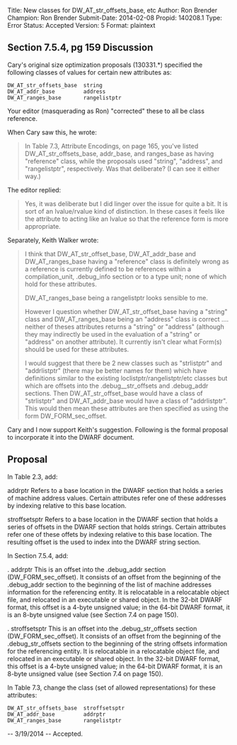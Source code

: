 Title:       New classes for DW_AT_str_offsets_base, etc
Author:      Ron Brender
Champion:    Ron Brender
Submit-Date: 2014-02-08
Propid:      140208.1
Type:        Error
Status:      Accepted
Version:     5
Format:      plaintext

Section 7.5.4, pg 159
Discussion
----------

Cary's original size optimization proposals (130331.*) specified 
the following classes of values for certain new attributes as:

    DW_AT_str_offsets_base  string
    DW_AT_addr_base         address
    DW_AT_ranges_base       rangelistptr

Your editor (masquerading as Ron) "corrected" these to all be class
reference.

When Cary saw this, he wrote:

> In Table 7.3, Attribute Encodings, on page 165, you've listed
> DW_AT_str_offsets_base, addr_base, and ranges_base as having
> "reference" class, while the proposals used "string", "address", and
> "rangelistptr", respectively. Was that deliberate? (I can see it
> either way.)

The editor replied:

>Yes, it was deliberate but I did linger over the issue for quite a bit. It
>is sort of an lvalue/rvalue kind of distinction. In these cases it feels
>like the attribute to acting like an lvalue so that the reference form
>is more appropriate.

Separately, Keith Walker wrote:

>I think that DW_AT_str_offset_base, DW_AT_addr_base and DW_AT_ranges_base 
>having a "reference" class is definitely wrong as a reference is currently 
>defined to be references within a compilation_unit, .debug_info section 
>or to a type unit;   none of which hold for these attributes.
>
>DW_AT_ranges_base being a rangelistptr looks sensible to me.
>
>However I question whether DW_AT_str_offset_base having a "string" class 
>and DW_AT_ranges_base being an "address" class is correct .... neither of 
>theses attributes returns a "string" or "address" (although they may 
>indirectly be used in the evaluation of a "string" or "address" on another 
>attribute).   It currently isn't clear what Form(s) should be used for 
>these attributes.
>
>I would suggest that there be 2 new classes such as "strlistptr" and 
>"addrlistptr" (there may be better names for them) which have definitions 
>similar to the existing loclistptr/rangelistptr/etc classes but which are 
>offsets into the .debug__str_offsets and .debug_addr sections.    Then 
>DW_AT_str_offset_base would have a class of "strlistptr" and DW_AT_addr_base 
>would have a class of "addrlistptr".    This would then mean these attributes 
>are then specified as using the form DW_FORM_sec_offset.

Cary and I now support Keith's suggestion. Following is the formal proposal to
incorporate it into the DWARF document.

Proposal
--------

In Table 2.3, add:

addrptr         Refers to a base location in the DWARF section that holds
                a series of machine address values. Certain attributes refer
                one of these addresses by indexing relative to this base
                location.
                
stroffsetsptr   Refers to a base location in the DWARF section that holds
                a series of offsets in the DWARF section that holds strings.
                Certain attributes refer one of these offets by indexing 
                relative to this base location. The resulting offset is the 
                used to index into the DWARF string section.

In Section 7.5.4, add:

  . addrptr
    This is an offset into the .debug_addr section (DW_FORM_sec_offset). It
    consists of an offset from the beginning of the .debug_addr section to the
    beginning of the list of machine addresses information for the
    referencing entity. It is relocatable in a relocatable object file, and relocated
    in an executable or shared object. In the 32-bit DWARF format, this offset is
    a 4-byte unsigned value; in the 64-bit DWARF format, it is an 8-byte
    unsigned value (see Section 7.4 on page 150).

  . stroffsetsptr
    This is an offset into the .debug_str_offsets section (DW_FORM_sec_offset). It
    consists of an offset from the beginning of the .debug_str_offsets section to the
    beginning of the string offsets information for the
    referencing entity. It is relocatable in a relocatable object file, and relocated
    in an executable or shared object. In the 32-bit DWARF format, this offset is
    a 4-byte unsigned value; in the 64-bit DWARF format, it is an 8-byte
    unsigned value (see Section 7.4 on page 150).
    
In Table 7.3, change the class (set of allowed representations) for these attributes:

    DW_AT_str_offsets_base  stroffsetsptr
    DW_AT_addr_base         addrptr
    DW_AT_ranges_base       rangelistptr
                

--
3/19/2014 -- Accepted.
